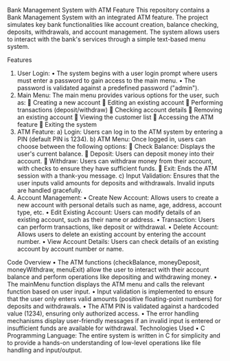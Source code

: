 Bank Management System with ATM Feature
This repository contains a Bank Management System with an integrated ATM feature. The project simulates key bank functionalities like account creation, balance checking, deposits, withdrawals, and account management. The system allows users to interact with the bank's services through a simple text-based menu system.

Features
1.	User Login:
•	The system begins with a user login prompt where users must enter a password to gain access to the main menu.
•	The password is validated against a predefined password ("admin").
2.	Main Menu:
                 The main menu provides various options for the user, such as:
	Creating a new account
	Editing an existing account
	Performing transactions (deposit/withdraw)
	Checking account details
	Removing an existing account
	Viewing the customer list
	Accessing the ATM feature
	Exiting the system
3.	ATM Feature:
a)	Login: Users can log in to the ATM system by entering a PIN (default PIN is 1234).
b)	ATM Menu: Once logged in, users can choose between the following options:
	Check Balance: Displays the user's current balance.
	Deposit: Users can deposit money into their account.
	Withdraw: Users can withdraw money from their account, with checks to ensure they have sufficient funds.
	Exit: Ends the ATM session with a thank-you message.
c)	Input Validation: Ensures that the user inputs valid amounts for deposits and withdrawals. Invalid inputs are handled gracefully.
4.	Account Management:
•	Create New Account: Allows users to create a new account with personal details such as name, age, address, account type, etc.
•	Edit Existing Account: Users can modify details of an existing account, such as their name or address.
•	Transaction: Users can perform transactions, like deposit or withdrawal.
•	Delete Account: Allows users to delete an existing account by entering the account number.
•	View Account Details: Users can check details of an existing account by account number or name.

Code Overview
•	The ATM functions (checkBalance, moneyDeposit, moneyWithdraw, menuExit) allow the user to interact with their account balance and perform operations like depositing and withdrawing money.
•	The mainMenu function displays the ATM menu and calls the relevant function based on user input.
•	Input validation is implemented to ensure that the user only enters valid amounts (positive floating-point numbers) for deposits and withdrawals.
•	The ATM PIN is validated against a hardcoded value (1234), ensuring only authorized access.
•	The error handling mechanisms display user-friendly messages if an invalid input is entered or insufficient funds are available for withdrawal.
Technologies Used
•	C Programming Language: The entire system is written in C for simplicity and to provide a hands-on understanding of low-level operations like file handling and input/output.
